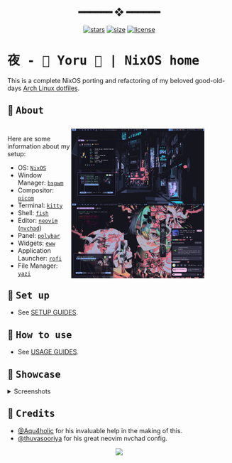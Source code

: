 <h2 align="center"> ━━━━━━  ❖  ━━━━━━ </h2>

<!-- BADGES -->
<div align="center">

[![stars](https://img.shields.io/github/stars/HynDuf/nixos-conf?color=C9CBFF&labelColor=1A1B26&style=for-the-badge)](https://github.com/HynDuf7/dotfiles/stargazers)
[![size](https://img.shields.io/github/repo-size/HynDuf/nixos-conf?color=9ece6a&labelColor=1A1B26&style=for-the-badge)](https://github.com/HynDuf7/dotfiles)
[![license](https://img.shields.io/github/license/HynDuf/nixos-conf?color=FCA2AA&labelColor=1A1B26&style=for-the-badge)](https://github.com/HynDuf/nixos-conf/blob/main/LICENSE.md)

</div>

# <samp> 夜 - 🌸 Yoru 🌙 | NixOS home </samp>

This is a complete NixOS porting and refactoring of my beloved good-old-days [Arch Linux dotfiles](https://github.com/HynDuf/dotfiles).

<a name="about"/>

## :herb: <samp>About</samp>

<div style="flex:1;padding: 11px 60px 0px 10px">
<img src=".github/screenshots/showcase-about.png" alt="Rice Showcase" align="right" width="300px">
</div>

Here are some information about my setup:

- OS: [`NixOS`](https://nixos.org/)
- Window Manager: [`bspwm`](https://github.com/baskerville/bspwm)
- Compositor: [`picom`](https://github.com/pijulius/picom)
- Terminal: [`kitty`](https://github.com/kovidgoyal/kitty)
- Shell: [`fish`](https://fishshell.com/)
- Editor: [`neovim`](https://github.com/neovim/neovim) ([`nvchad`](https://nvchad.github.io/))
- Panel: [`polybar`](https://github.com/polybar/polybar)
- Widgets: [`eww`](https://github.com/elkowar/eww)
- Application Launcher: [`rofi`](https://github.com/davatorium/rofi)
- File Manager: [`yazi`](https://github.com/sxyazi/yazi)

<a name="setup"/>

## :wrench: <samp>Set up</samp>
- See [SETUP GUIDES](https://github.com/HynDuf/nixos-conf/wiki/Setup).

<a name="how-to-use"/>

## 🌛 <samp>How to use</samp>
- See [USAGE GUIDES](https://github.com/HynDuf/nixos-conf/wiki/Usage).

<a name="showcase"/>

## 🌸 <samp>Showcase</samp>

<details>
<summary>
Screenshots 
</summary>
<div align="center">
<img src=".github/screenshots/showcase-simple-1.png" alt="simple-1">
</div>
<div align="center">
<img src=".github/screenshots/showcase-simple-2.png" alt="simple-2">
</div>

</details>

<a name="credits"/>

## :tada: <samp>Credits</samp>

- [@Aqu4holic](https://github.com/aqu4holic) for his invaluable help in the making of this.
- [@thuvasooriya](https://github.com/thuvasooriya) for his great neovim nvchad config.

<p align="center">
   <img src="https://raw.githubusercontent.com/catppuccin/catppuccin/main/assets/footers/gray0_ctp_on_line.svg?sanitize=true"/>
</p>
